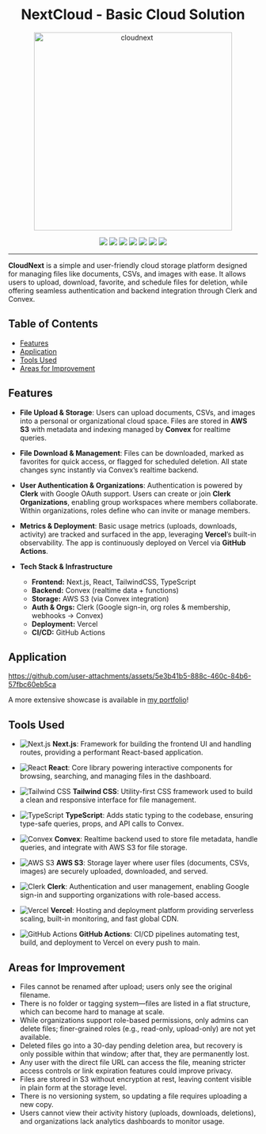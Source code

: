 <h1 align="center">
   NextCloud - Basic Cloud Solution
</h1>

<p align="center"> 
  <img src="https://github.com/user-attachments/assets/61de4a2b-8a9c-429e-935c-e7cd418b2185" alt="cloudnext" width="400"/>
</p>


<div align="center">
  <img src="https://img.shields.io/badge/Next.js-20232a?style=for-the-badge&logo=next.js&logoColor=61DAFB" />
  <img src="https://img.shields.io/badge/Convex-1a2734?style=for-the-badge&logo=convex&logoColor=80c0ff" />
  <img src="https://img.shields.io/badge/Clerk-223355?style=for-the-badge&logo=clerk&logoColor=ffffff" />
  <img src="https://img.shields.io/badge/GitHub_Actions-2d3b55?style=for-the-badge&logo=githubactions&logoColor=2088FF" />
  <img src="https://img.shields.io/badge/TailwindCSS-233f5e?style=for-the-badge&logo=tailwind-css&logoColor=38B2AC" />
  <img src="https://img.shields.io/badge/TypeScript-2c3e50?style=for-the-badge&logo=typescript&logoColor=3178C6" />
  <img src="https://img.shields.io/badge/Vercel-111827?style=for-the-badge&logo=vercel&logoColor=ffffff" />
</div>

---

**CloudNext** is a simple and user-friendly cloud storage platform designed for managing files like documents, CSVs, and images with ease. It allows users to upload, download, favorite, and schedule files for deletion, while offering seamless authentication and backend integration through Clerk and Convex.

## Table of Contents

- [Features](#features)
- [Application](#application)
- [Tools Used](#tools-used)
- [Areas for Improvement](#areas-for-improvement)

## Features

- **File Upload & Storage**: Users can upload documents, CSVs, and images into a personal or organizational cloud space. Files are stored in **AWS S3** with metadata and indexing managed by **Convex** for realtime queries.

- **File Download & Management**: Files can be downloaded, marked as favorites for quick access, or flagged for scheduled deletion. All state changes sync instantly via Convex’s realtime backend.

- **User Authentication & Organizations**: Authentication is powered by **Clerk** with Google OAuth support. Users can create or join **Clerk Organizations**, enabling group workspaces where members collaborate. Within organizations, roles define who can invite or manage members.

- **Metrics & Deployment**: Basic usage metrics (uploads, downloads, activity) are tracked and surfaced in the app, leveraging **Vercel**’s built-in observability. The app is continuously deployed on Vercel via **GitHub Actions**.

- **Tech Stack & Infrastructure**  
  - **Frontend:** Next.js, React, TailwindCSS, TypeScript  
  - **Backend:** Convex (realtime data + functions)  
  - **Storage:** AWS S3 (via Convex integration)  
  - **Auth & Orgs:** Clerk (Google sign-in, org roles & membership, webhooks → Convex)  
  - **Deployment:** Vercel  
  - **CI/CD:** GitHub Actions
 
## Application

https://github.com/user-attachments/assets/5e3b41b5-888c-460c-84b6-57fbc60eb5ca

A more extensive showcase is available in [my portfolio](https://vladimircuriel.com/posts/9_cloudnext/)!
 
## Tools Used

- ![Next.js](https://img.shields.io/badge/NextJS-000000?logo=next.js&logoColor=white&style=flat-square) **Next.js**: Framework for building the frontend UI and handling routes, providing a performant React-based application.

- ![React](https://img.shields.io/badge/React-61DAFB?logo=react&logoColor=black&style=flat-square) **React**: Core library powering interactive components for browsing, searching, and managing files in the dashboard.

- ![Tailwind CSS](https://img.shields.io/badge/TailwindCSS-38B2AC?logo=tailwind-css&logoColor=white&style=flat-square) **Tailwind CSS**: Utility-first CSS framework used to build a clean and responsive interface for file management.

- ![TypeScript](https://img.shields.io/badge/TypeScript-3178C6?logo=typescript&logoColor=white&style=flat-square) **TypeScript**: Adds static typing to the codebase, ensuring type-safe queries, props, and API calls to Convex.

- ![Convex](https://img.shields.io/badge/Convex-1A2734?logo=convex&logoColor=white&style=flat-square) **Convex**: Realtime backend used to store file metadata, handle queries, and integrate with AWS S3 for file storage.

- ![AWS S3](https://img.shields.io/badge/AWS_S3-569A31?logo=amazons3&logoColor=white&style=flat-square) **AWS S3**: Storage layer where user files (documents, CSVs, images) are securely uploaded, downloaded, and served.

- ![Clerk](https://img.shields.io/badge/Clerk-3B82F6?logo=clerk&logoColor=white&style=flat-square) **Clerk**: Authentication and user management, enabling Google sign-in and supporting organizations with role-based access.

- ![Vercel](https://img.shields.io/badge/Vercel-000000?logo=vercel&logoColor=white&style=flat-square) **Vercel**: Hosting and deployment platform providing serverless scaling, built-in monitoring, and fast global CDN.

- ![GitHub Actions](https://img.shields.io/badge/GitHub_Actions-2088FF?logo=github-actions&logoColor=white&style=flat-square) **GitHub Actions**: CI/CD pipelines automating test, build, and deployment to Vercel on every push to main.


## Areas for Improvement

- Files cannot be renamed after upload; users only see the original filename.  
- There is no folder or tagging system—files are listed in a flat structure, which can become hard to manage at scale.  
- While organizations support role-based permissions, only admins can delete files; finer-grained roles (e.g., read-only, upload-only) are not yet available.  
- Deleted files go into a 30-day pending deletion area, but recovery is only possible within that window; after that, they are permanently lost.  
- Any user with the direct file URL can access the file, meaning stricter access controls or link expiration features could improve privacy.  
- Files are stored in S3 without encryption at rest, leaving content visible in plain form at the storage level.  
- There is no versioning system, so updating a file requires uploading a new copy.  
- Users cannot view their activity history (uploads, downloads, deletions), and organizations lack analytics dashboards to monitor usage.  
